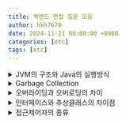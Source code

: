 ```yaml
---
title: 백엔드 면접 질문 모음
author: hkh7670
date: 2024-11-21 00:00:00 +0900
categories: [etc]
tags: [etc]
---
```


<details><summary>JVM의 구조와 Java의 실행방식</summary>
  <div markdown="1">
  
  - 자바 가상 머신의 약자를 따서 줄여 부르는 용어
  - JVM의 역할은 자바 애플리케이션을 클래스 로더를 통해 읽어 자바 API와 함께 실행하는 것입니다.
  - 메모리 관리(GC)을 수행하며 스택기반의 가상머신입니다.
  - JVM의 구조는 Class Loader, Execution engine, Runtime Data Area, JNI, Native Method Library로 이루어져 있습니다.
    - 클래스 로더: JVM내로 클래스를 로드하고, 링크를 통해 배치하는 작업을 수행하는 모듈
    - 실행 엔진: 바이트 코드를 실행시키는 역할
      - 인터프리터: 바이트 코드를 한줄 씩 실행합니다.
      - JIT 컴파일러: 인터피르터 효율을 높이기 위한 컴파일러로 인터프리터가 반복되는 코드를 발견하면 JIT 컴파일러가 반복되는 코드를 네이티브 코드로 바꿔줍니다. 그 다음부터 인터프리터는 네이티브 코드로 컴파일된 코드를 바로 사용합니다.
      - GC(Garbage Collector): 가비지 컬렉터로 힙 영역에서 사용되지 않는 객체들을 제거하는 작업을 의미합니다.
    - Runtime Data Areas: 프로그램 실행 중에 사용되는 다양한 영역입니다.
      - PC Register: Thread가 시작될 때 생성되며 현재 수행 중인 JVM 명령의 주소를 갖고 있습니다.
      - Stack Area: 지역 변수, 파라미터 등이 생성되는 영역. 실제 객체는 Heap에 할당되고 해당 레퍼런스만 Stack에 저장됩니다.
      - Heap Area: 동적으로 생성된 오브젝트와 배열이 저장되는 곳으로 GC의 대상 영역입니다.
      - Method Area: 클래스 멤버 변수, 메소드 정보, Type 정보, Constant Pool, static, final 변수 등이 생성됩니다. 상수 풀(Constant Pool)은 모든 Symbolic Reference를 포함하고 있습니다.
    - JNI(Java Native Interface): 자바 애플리케이션에서 C, C++, 어셈블리어로 작성된 함수를 사용할 수 있는 방법을 제공해줍니다. Native 키워드를 사용하여 메서드를 호출합니다. 대표적인 메서드는 Thread의 currentThread()입니다.
    - Native Method Library: C, C++로 작성된 라이브러리 입니다.
  - Java의 실행방식
    - 자바 컴파일러(javac)가 자바 소스코드(.java)를 읽어 자바 바이트코드(.class)로 변환시킵니다.
    - Class Loader를 통해 class 파일들을 JVM으로 로딩합니다.
    - 로딩된 class파일들은 Execution engine을 통해 해석됩니다.
    - 해석된 바이트코드는 Runtime Data Areas 에 배치되어 실질적인 수행이 이루어집니다.
  </div>

</details>

<details><summary>Garbage Collection</summary>
   
<div markdown="1">

![alt text](https://github.com/hkh7670/blog-data-center/blob/6420236ecb7e4d7ec17df781db3003b535a6626b/img/gc.png?raw=true)

- Heap 영역에서 사용하지 않는 객체들을 제거하는 작업
- Java는 개발자가 메모리를 직접 해제해줄 수 없는 언어이기 때문에 해당 작업을 Garbage Collector가 담당
- GC는 크게 Minor GC와 Major GC로 구분
  - Minor GC
    - Young Generation에서 발생하는 GC
    - Eden 영역이 가득 참에서 부터 GC 시작
    - GC 후 살아남은 객체는 Survivor 1 또는 Survivor 2로 옮겨짐
    - 이 두개의 영역 중 한 영역은 반드시 비어있어야 한다.(Survivor 1 <-> Survivor 2로 이동)
  - Major GC
    - Old Generation에서 발생하는 GC
    - Young 영역에서 오랫동안 살아남은 객체들은 Old 영역으로 이동
    - Eden 영역에서 바로 Old 영역으로 넘어가는 객체도 존재하는데, 이는 객체의 크기가 아주 클 경우 발생
  - Full GC: Young + Old + Permanent 전체 영역에서 발생하는 GC
- Heap 메모리를 조정하는 것을 GC 튜닝이라고 함

</div>

</details>

<details><summary>오버라이딩과 오버로딩의 차이</summary>
   
<div markdown="1">

- 오버로딩
  - 같은 클래스 내에서 동일한 메소드 이름을 가지지만, 매개변수의 타입, 갯수를 다르게 구현하는 것
- 오버라이딩
  - 상위 클래스의 메소드를 하위 클래스에서 재정의 하는 것
  - 매개변수의 타입, 갯수가 같다
  - @Override는 컴파일 시점에 오버라이딩에 대한 안정성을 부여해주기 때문에 반드시 써주는 것이 좋음

</div>

</details>

<details><summary>인터페이스와 추상클래스의 차이점</summary>
   
<div markdown="1">

- 추상클래스
  - 객체의 추상적인 상위 개념으로 공통된 개념을 표현할 때 사용
  - 단일 상속만 가능
- 인터페이스
  - 구현 객체가 같은 동작을 한다는 것을 보장하기 위해 사용
  - 다중 상속이 가능

</div>

</details>

<details><summary>접근제어자의 종류</summary>
   
<div markdown="1">

![alt text](https://github.com/hkh7670/blog-data-center/blob/master/img/access-modifier.png?raw=true)

- private
  - 같은 클래스 내에서만 접근 가능
- default
  - 같은 패키지 내에서만 접근 가능
- protected
  - 같은 패키지 또는 상속한 클래스 내에서만 접근 가능
- public
  - 전체 영역에서 접근 가능
- 접근제어자 사용 이유
  - 외부에 보여주고 싶은 정보들을 선택적으로 제공하기 위함 (캡슐화)

</div>

</details>
